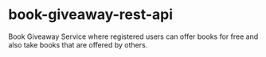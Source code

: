 # book-giveaway-rest-api
Book Giveaway Service where registered users can offer books for free and also take books that are offered by others.
